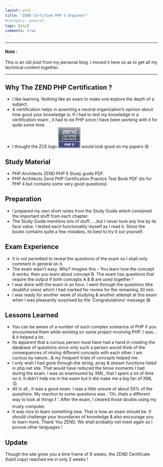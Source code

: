 ```yaml
---
layout: post
title: "ZEND Certified PHP 5 Engineer"
#category: general
tags: [php]
comments: true
---
```

****
#### Note : 
This is an old post from my personal blog.
I moved it here so as to get all my technical content together.

****

## Why The ZEND PHP Certification ?

- I like learning. Nothing like an exam to make one explore the depth of a subject.
- A certification helps in asserting a neutral organization’s opinion about how good your knowledge is. If I had to test my knowledge in a certification exam , it had to be PHP since I have been working with it for quite some time.
- I thought the ZCE logo !["Zend PHP 5 Engineer"](/assets/images/php5_zce_logo_new.gif "Zend PHP 5 Engineer")
 would look good on my papers :stuck_out_tongue_closed_eyes: 

## Study Material

- PHP Architects ZEND PHP 5 Study guide PDF.
- PHP Architects Zend PHP Certification Practice Test Book PDF (its for PHP 4 but contains some very good questions).

## Preparation

- I prepared my own short notes from the Study Guide which contained the important stuff from each chapter.
- The Study Guide mentions lots of stuff……but I never took any line by its face value. I tested each functionality myself as I read it. Since the books contains quite a few mistakes, its best to try it out yourself.

## Exam Experience

- It is not permitted to reveal the questions of the exam so I shall only comment in general on it.
- The exam wasn’t easy. Why? Imagine this – You learn how the concept A works. then you learn about concept B. The exam has questions that require the output if both concepts A & B are used together !
- I was done with the exam in an hour. I went through the questions (the doubtful ones) which I had marked for review for the remaining 30 min.
- I was ready for another week of studying & another attempt at this exam when I was pleasantly surprised by the ‘Congratulations’ message :smile:

## Lessons Learned

- You can be aware of a number of such complex scenarios of PHP if you encountered them while working on some project involving PHP. I was…& it helped a lot.
- Its apparent that a curious person must have had a hand in creating the database of questions since only such a person would think of the consequences of mixing different concepts with each other. I am curious by nature…& my frequent trials of concepts helped me.
- I only wish I had gone through the string, array & stream functions listed in php.net site. That would have reduced the tense moments I had during the exam. I was so enamoured by XML, that I spent a lot of time on it. It didn’t help me in the exam but it did make me a big fan of XML :D.
- All in all , It was a good exam. I was a little unsure of about 50% of the questions. My reaction to some questions was : ‘Oh..thats a different way to look at things ❗ ‘. After the exam, I cleared those doubts using my trusty computer.
- It was nice to learn something new. That is how an exam should be. It should challenge your boundaries of knowledge & also encourage you to learn more. Thank You ZEND. We shall probably not meet again as I pursue other languages !

## Update 

Though the site gives you a time frame of 8 weeks, the ZEND Certificate (hard copy) reached me in only 2 weeks !

